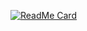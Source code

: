  [![ReadMe Card](https://github-readme-stats.vercel.app/api/pin/?username=sameer882000&theme=radical&repo=ToDo-App)](https://github.com/sameer882000/ToDo-App)
